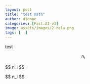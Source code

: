 ```yaml
---
layout: post
title: "test math"
author: dionne
categories: [Fast.AI-v3]
image: assets/images/2-relu.png
tags: [  ]
---
```


test

$$ n_i $$

\$$ n_i $$

\$\$ n_i $$